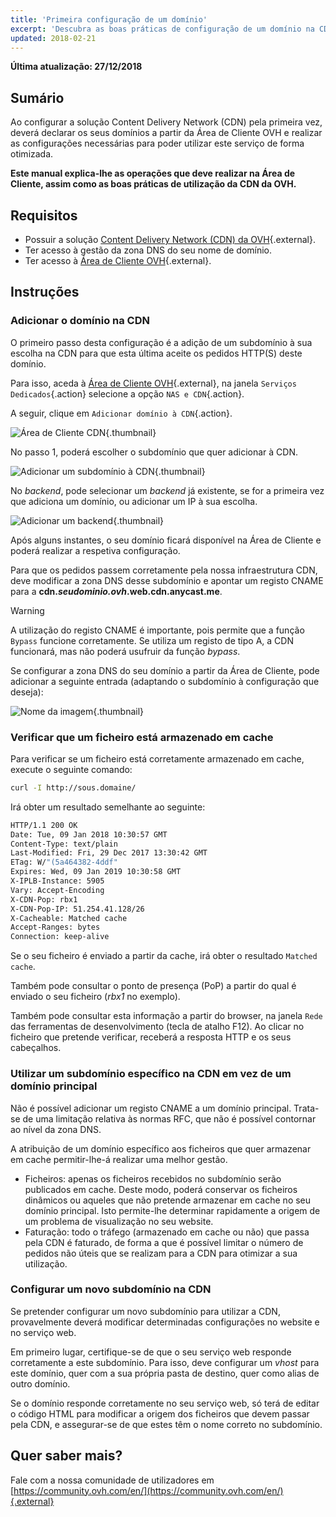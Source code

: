 ```yaml
---
title: 'Primeira configuração de um domínio'
excerpt: 'Descubra as boas práticas de configuração de um domínio na CDN da OVH'
updated: 2018-02-21
---
```


**Última atualização: 27/12/2018**

## Sumário

Ao configurar a solução Content Delivery Network (CDN) pela primeira vez, deverá declarar os seus domínios a partir da Área de Cliente OVH e realizar as configurações necessárias para poder utilizar este serviço de forma otimizada.

**Este manual explica-lhe as operações que deve realizar na Área de Cliente, assim como as boas práticas de utilização da CDN da OVH.**


## Requisitos

- Possuir a solução [Content Delivery Network (CDN) da OVH](https://www.ovh.pt/cdn/){.external}.
- Ter acesso à gestão da zona DNS do seu nome de domínio.
- Ter acesso à [Área de Cliente OVH](https://www.ovh.com/auth/?action=gotomanager&from=https://www.ovh.pt/&ovhSubsidiary=pt){.external}.


## Instruções

### Adicionar o domínio na CDN

O primeiro passo desta configuração é a adição de um subdomínio à sua escolha na CDN para que esta última aceite os pedidos HTTP(S) deste domínio.

Para isso, aceda à [Área de Cliente OVH](https://www.ovh.com/auth/?action=gotomanager&from=https://www.ovh.pt/&ovhSubsidiary=pt){.external}, na janela `Serviços Dedicados`{.action} selecione a opção `NAS e CDN`{.action}.

A seguir, clique em `Adicionar domínio à CDN`{.action}.

![Área de Cliente CDN](images/cdn_customer_panel.png){.thumbnail}

No passo 1, poderá escolher o subdomínio que quer adicionar à CDN.

![Adicionar um subdomínio à CDN](images/add_cdn_domain_step_1.png){.thumbnail}

No *backend*, pode selecionar um *backend* já existente, se for a primeira vez que adiciona um domínio, ou adicionar um IP à sua escolha. 

![Adicionar um backend](images/add_cdn_domain_step_2.png){.thumbnail}


Após alguns instantes, o seu domínio ficará disponível na Área de Cliente e poderá realizar a respetiva configuração.

Para que os pedidos passem corretamente pela nossa infraestrutura CDN, deve modificar a zona DNS desse subdomínio e apontar um registo CNAME para a **cdn.*seudominio.ovh*.web.cdn.anycast.me**.


> [!warning]
>
> A utilização do registo CNAME é importante, pois permite que a função `Bypass` funcione corretamente. Se utiliza um registo de tipo A, a CDN funcionará, mas não poderá usufruir da função *bypass*.
>


Se configurar a zona DNS do seu domínio a partir da Área de Cliente, pode adicionar a seguinte entrada (adaptando o subdomínio à configuração que deseja):

![Nome da imagem](images/cname_field.png){.thumbnail}

 

### Verificar que um ficheiro está armazenado em cache
Para verificar se um ficheiro está corretamente armazenado em cache, execute o seguinte comando:

```sh
curl -I http://sous.domaine/
```

Irá obter um resultado semelhante ao seguinte:

```bash
HTTP/1.1 200 OK
Date: Tue, 09 Jan 2018 10:30:57 GMT
Content-Type: text/plain
Last-Modified: Fri, 29 Dec 2017 13:30:42 GMT
ETag: W/"(5a464382-4ddf"
Expires: Wed, 09 Jan 2019 10:30:58 GMT
X-IPLB-Instance: 5905
Vary: Accept-Encoding
X-CDN-Pop: rbx1
X-CDN-Pop-IP: 51.254.41.128/26
X-Cacheable: Matched cache
Accept-Ranges: bytes
Connection: keep-alive
```

Se o seu ficheiro é enviado a partir da cache, irá obter o resultado `Matched cache`.

Também pode consultar o ponto de presença (PoP) a partir do qual é enviado o seu ficheiro (*rbx1* no exemplo).

Também pode consultar esta informação a partir do browser, na janela `Rede` das ferramentas de desenvolvimento (tecla de atalho F12). Ao clicar no ficheiro que pretende verificar, receberá a resposta HTTP e os seus cabeçalhos.


### Utilizar um subdomínio específico na CDN em vez de um domínio principal

Não é possível adicionar um registo CNAME a um domínio principal. Trata-se de uma limitação relativa às normas RFC, que não é possível contornar ao nível da zona DNS.

A atribuição de um domínio específico aos ficheiros que quer armazenar em cache permitir-lhe-á realizar uma melhor gestão.

- Ficheiros: apenas os ficheiros recebidos no subdomínio serão publicados em cache. Deste modo, poderá conservar os ficheiros dinâmicos ou aqueles que não pretende armazenar em cache no seu domínio principal. Isto permite-lhe determinar rapidamente a origem de um problema de visualização no seu website.
- Faturação: todo o tráfego (armazenado em cache ou não) que passa pela CDN é faturado, de forma a que é possível limitar o número de pedidos não úteis que se realizam para a CDN para otimizar a sua utilização.


### Configurar um novo subdomínio na CDN

Se pretender configurar um novo subdomínio para utilizar a CDN, provavelmente deverá modificar determinadas configurações no website e no serviço web.

Em primeiro lugar, certifique-se de que o seu serviço web responde corretamente a este subdomínio. Para isso, deve configurar um *vhost* para este domínio, quer com a sua própria pasta de destino, quer como alias de outro domínio.

Se o domínio responde corretamente no seu serviço web, só terá de editar o código HTML para modificar a origem dos ficheiros que devem passar pela CDN, e assegurar-se de que estes têm o nome correto no subdomínio.

 
## Quer saber mais?

Fale com a nossa comunidade de utilizadores em [https://community.ovh.com/en/](https://community.ovh.com/en/){.external}